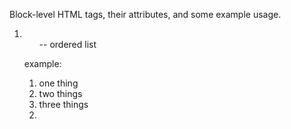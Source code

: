 Block-level HTML tags, their attributes, and some example usage.

1. <ol> -- ordered list

example:
<ol>
  <li>one thing</li>
  <li>two things</li>
  <li>three things</li>
</ol>

2. 
